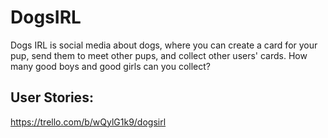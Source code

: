 # DogsIRL

Dogs IRL is social media about dogs, where you can create a card for your pup, send them to meet other pups, and collect other users' cards. How many good boys and good girls can you collect?

## User Stories:

https://trello.com/b/wQylG1k9/dogsirl
